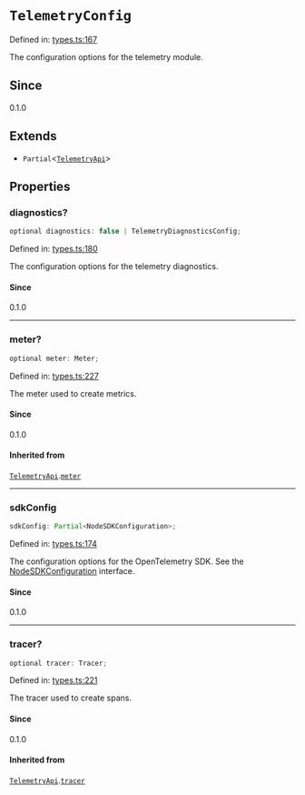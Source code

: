 # `TelemetryConfig`

Defined in: [types.ts:167](https://github.com/adobe/aio-lib-telemetry/blob/8f52cfa8868b711535e2b8726ef8da98982edbdf/source/types.ts#L167)

The configuration options for the telemetry module.

## Since

0.1.0

## Extends

- `Partial`\<[`TelemetryApi`](TelemetryApi.md)\>

## Properties

### diagnostics?

```ts
optional diagnostics: false | TelemetryDiagnosticsConfig;
```

Defined in: [types.ts:180](https://github.com/adobe/aio-lib-telemetry/blob/8f52cfa8868b711535e2b8726ef8da98982edbdf/source/types.ts#L180)

The configuration options for the telemetry diagnostics.

#### Since

0.1.0

---

### meter?

```ts
optional meter: Meter;
```

Defined in: [types.ts:227](https://github.com/adobe/aio-lib-telemetry/blob/8f52cfa8868b711535e2b8726ef8da98982edbdf/source/types.ts#L227)

The meter used to create metrics.

#### Since

0.1.0

#### Inherited from

[`TelemetryApi`](TelemetryApi.md).[`meter`](TelemetryApi.md#meter)

---

### sdkConfig

```ts
sdkConfig: Partial<NodeSDKConfiguration>;
```

Defined in: [types.ts:174](https://github.com/adobe/aio-lib-telemetry/blob/8f52cfa8868b711535e2b8726ef8da98982edbdf/source/types.ts#L174)

The configuration options for the OpenTelemetry SDK.
See the [NodeSDKConfiguration](https://open-telemetry.github.io/opentelemetry-js/interfaces/_opentelemetry_sdk-node.NodeSDKConfiguration.html) interface.

#### Since

0.1.0

---

### tracer?

```ts
optional tracer: Tracer;
```

Defined in: [types.ts:221](https://github.com/adobe/aio-lib-telemetry/blob/8f52cfa8868b711535e2b8726ef8da98982edbdf/source/types.ts#L221)

The tracer used to create spans.

#### Since

0.1.0

#### Inherited from

[`TelemetryApi`](TelemetryApi.md).[`tracer`](TelemetryApi.md#tracer)
